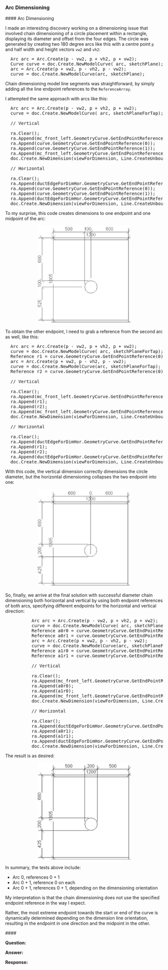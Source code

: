 <head>
<meta http-equiv="Content-Type" content="text/html; charset=utf-8">
<link rel="stylesheet" type="text/css" href="bc.css">
<script src="https://cdn.rawgit.com/google/code-prettify/master/loader/run_prettify.js" type="text/javascript"></script>
</head>

<!---

- dimension arc endpoint references
/Users/jta/a/doc/revit/tbc/git/a/img/dim_180_deg_arc_end_point_ref_0_1.png
<pre class="code">
  XYZ vw2 = r * vz;
  XYZ vh2 = r * fnwcs.CrossProduct(vz);
  Arc arc = Arc.Create(p - vw2, p + vh2, p + vw2);
  curve = doc.Create.NewModelCurve( arc, sketchPlaneForTap);

  // Vertical

  ra.Clear();
  ra.Append(mc_front_left.GeometryCurve.GetEndPointReference(0));
  ra.Append(curve.GeometryCurve.GetEndPointReference(0));
  ra.Append(curve.GeometryCurve.GetEndPointReference(1));
  ra.Append(mc_front_left.GeometryCurve.GetEndPointReference(1));
  doc.Create.NewDimension(viewForDimension, Line.CreateUnbound(pForVerticalDimension, vz), ra);

  // Horizontal

  ra.Clear();
  ra.Append(ductEdgeForDimHor.GeometryCurve.GetEndPointReference(0));
  ra.Append(curve.GeometryCurve.GetEndPointReference(0));
  ra.Append(curve.GeometryCurve.GetEndPointReference(1));
  ra.Append(ductEdgeForDimHor.GeometryCurve.GetEndPointReference(1));
  doc.Create.NewDimension(viewForDimension, Line.CreateUnbound(pForHorDim, vForHorDim), ra);
</pre>
dim_two_180_deg_arcs_arc0ref0_arc1ref0.png
vertical ok, horizontal ref0 collapse into the same point
<pre>
          XYZ vw2 = r * vz;
          XYZ vh2 = r * fnwcs.CrossProduct(vz);
          Arc arc = Arc.Create(p - vw2, p + vh2, p + vw2);
          curve = doc.Create.NewModelCurve( arc, sketchPlaneForTap);
          Reference r1 = curve.GeometryCurve.GetEndPointReference(0);
          arc = Arc.Create(p + vw2, p - vh2, p - vw2);
          curve = doc.Create.NewModelCurve(arc, sketchPlaneForTap);
          Reference r2 = curve.GeometryCurve.GetEndPointReference(0);

          // Vertical

          ra.Clear();
          ra.Append(mc_front_left.GeometryCurve.GetEndPointReference(0));
          ra.Append(r1);
          ra.Append(r2);
          ra.Append(mc_front_left.GeometryCurve.GetEndPointReference(1));
          doc.Create.NewDimension(viewForDimension, Line.CreateUnbound(pForVerticalDimension, vz), ra);

          // Horizontal

          ra.Clear();
          ra.Append(ductEdgeForDimHor.GeometryCurve.GetEndPointReference(0));
          ra.Append(r1);
          ra.Append(r2);
          ra.Append(ductEdgeForDimHor.GeometryCurve.GetEndPointReference(1));
          doc.Create.NewDimension(viewForDimension, Line.CreateUnbound(pForHorDim, vForHorDim), ra);
</pre>
a0r0 a1r0 for vertical + a0r1 a1r1 for horizontal works:
image + code




twitter:

the @AutodeskRevit #RevitAPI #BIM @DynamoBIM @AutodeskAPS

&ndash;
...

linkedin:

#BIM #DynamoBIM #AutodeskAPS #Revit #API #IFC #SDK #Autodesk #AEC #adsk

the [Revit API discussion forum](http://forums.autodesk.com/t5/revit-api-forum/bd-p/160) thread

<center>
<img src="img/" alt="" title="" width="600"/>
<p style="font-size: 80%; font-style:italic"></p>
</center>

-->

### Arc Dimensioning



####<a name="2"></a> Arc Dimensioning

I made an interesting discovery working on a dimensioning issue that involved chain dimensioning of a circle placement within a rectangle, displaying its diameter and offset from the four edges.
The circle was generated by creating two 180 degree arcs like this with a centre point `p` and half width and height vectors `vw2` and `vh2`:

<pre class="prettyprint">
  Arc arc = Arc.Create(p - vw2, p + vh2, p + vw2);
  Curve curve = doc.Create.NewModelCurve( arc, sketchPlane);
  arc = Arc.Create(p + vw2, p - vh2, p - vw2);
  curve = doc.Create.NewModelCurve(arc, sketchPlane);
</pre>

Chain dimensioning model line segments was straightforward, by simply adding all the line endpoint references to the `ReferenceArray`.

I attempted the same approach with arcs like this:

<pre class="prettyprint">
  Arc arc = Arc.Create(p - vw2, p + vh2, p + vw2);
  curve = doc.Create.NewModelCurve( arc, sketchPlaneForTap);

  // Vertical

  ra.Clear();
  ra.Append(mc_front_left.GeometryCurve.GetEndPointReference(0));
  ra.Append(curve.GeometryCurve.GetEndPointReference(0));
  ra.Append(curve.GeometryCurve.GetEndPointReference(1));
  ra.Append(mc_front_left.GeometryCurve.GetEndPointReference(1));
  doc.Create.NewDimension(viewForDimension, Line.CreateUnbound(pForVerticalDimension, vz), ra);

  // Horizontal

  ra.Clear();
  ra.Append(ductEdgeForDimHor.GeometryCurve.GetEndPointReference(0));
  ra.Append(curve.GeometryCurve.GetEndPointReference(0));
  ra.Append(curve.GeometryCurve.GetEndPointReference(1));
  ra.Append(ductEdgeForDimHor.GeometryCurve.GetEndPointReference(1));
  doc.Create.NewDimension(viewForDimension, Line.CreateUnbound(pForHorDim, vForHorDim), ra);
</pre>

To my surprise, this code creates dimensions to one endpoint and one midpoint of the arc:

<center>
<img src="img/dim_180_deg_arc_end_point_a0_r01.png" alt="Arc dimensioning" title="Arc dimensioning" width="300"/> <!-- Pixel Height: 1,064 Pixel Width: 1,026 -->
</center>

To obtain the other endpoint, I need to grab a reference from the second arc as well, like this:

<pre class="prettyprint">
  Arc arc = Arc.Create(p - vw2, p + vh2, p + vw2);
  curve = doc.Create.NewModelCurve( arc, sketchPlaneForTap);
  Reference r1 = curve.GeometryCurve.GetEndPointReference(0);
  arc = Arc.Create(p + vw2, p - vh2, p - vw2);
  curve = doc.Create.NewModelCurve(arc, sketchPlaneForTap);
  Reference r2 = curve.GeometryCurve.GetEndPointReference(0);

  // Vertical

  ra.Clear();
  ra.Append(mc_front_left.GeometryCurve.GetEndPointReference(0));
  ra.Append(r1);
  ra.Append(r2);
  ra.Append(mc_front_left.GeometryCurve.GetEndPointReference(1));
  doc.Create.NewDimension(viewForDimension, Line.CreateUnbound(pForVerticalDimension, vz), ra);

  // Horizontal

  ra.Clear();
  ra.Append(ductEdgeForDimHor.GeometryCurve.GetEndPointReference(0));
  ra.Append(r1);
  ra.Append(r2);
  ra.Append(ductEdgeForDimHor.GeometryCurve.GetEndPointReference(1));
  doc.Create.NewDimension(viewForDimension, Line.CreateUnbound(pForHorDim, vForHorDim), ra);
</pre>

With this code, the vertical dimension correctly dimensions the circle diameter, but the horizontal dimensioning collapses the two endpoint into one:

<center>
<img src="img/dim_two_180_deg_arcs_a01_r0.png" alt="Arc dimensioning" title="Arc dimensioning" width="300"/>
</center>

So, finally, we arrive at the final solution with successful diameter chain dimensioning both horizontal and vertical by using both endpoint references of both arcs, specifying different endpoints for the horizontal and vertical direction:

<pre class="prettyprint">
          Arc arc = Arc.Create(p - vw2, p + vh2, p + vw2);
          curve = doc.Create.NewModelCurve( arc, sketchPlaneForTap);
          Reference a0r0 = curve.GeometryCurve.GetEndPointReference(0);
          Reference a0r1 = curve.GeometryCurve.GetEndPointReference(1);
          arc = Arc.Create(p + vw2, p - vh2, p - vw2);
          curve = doc.Create.NewModelCurve(arc, sketchPlaneForTap);
          Reference a1r0 = curve.GeometryCurve.GetEndPointReference(0);
          Reference a1r1 = curve.GeometryCurve.GetEndPointReference(1);

          // Vertical

          ra.Clear();
          ra.Append(mc_front_left.GeometryCurve.GetEndPointReference(0));
          ra.Append(a0r0);
          ra.Append(a1r0);
          ra.Append(mc_front_left.GeometryCurve.GetEndPointReference(1));
          doc.Create.NewDimension(viewForDimension, Line.CreateUnbound(pForVerticalDimension, vz), ra);

          // Horizontal

          ra.Clear();
          ra.Append(ductEdgeForDimHor.GeometryCurve.GetEndPointReference(0));
          ra.Append(a0r1);
          ra.Append(a1r1);
          ra.Append(ductEdgeForDimHor.GeometryCurve.GetEndPointReference(1));
          doc.Create.NewDimension(viewForDimension, Line.CreateUnbound(pForHorDim, vForHorDim), ra);
</pre>

The result is as desired:

<center>
<img src="img/dim_two_180_deg_arcs_a01_r01.png" alt="Arc dimensioning" title="Arc dimensioning" width="300"/>
</center>

In summary, the tests above include:

- Arc 0, references 0 + 1
- Arc 0 + 1, reference 0 on each
- Arc 0 + 1, references 0 + 1, depending on the dimensioning orientation

My interpretation is that the chain dimensioning does not use the specified endpoint reference in the way I expect.

Rather, the most extreme endpoint towards the start or end of the curve is dynamically determined depending on the dimension line orientation, resulting in the endpoint in one direction and the midpoint in the other.


####<a name="3"></a>

**Question:**

**Answer:**

**Response:**

